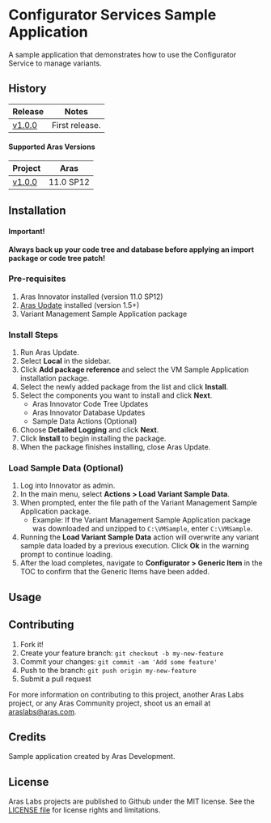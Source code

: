 # Configurator Services Sample Application

A sample application that demonstrates how to use the Configurator Service to manage variants.

<!-- TODO: Add documentation on Configurator Services -->

## History

Release | Notes
--------|--------
[v1.0.0](https://github.com/ArasLabs/cs-sample-application/releases/tag/v1.0.0) | First release.

#### Supported Aras Versions

Project | Aras
--------|------
[v1.0.0](https://github.com/ArasLabs/cs-sample-application/releases/tag/v1.0.0) | 11.0 SP12

## Installation

#### Important!
**Always back up your code tree and database before applying an import package or code tree patch!**

### Pre-requisites

1. Aras Innovator installed (version 11.0 SP12)
2. [Aras Update](http://www.aras.com/support/downloads/) installed (version 1.5+)
3. Variant Management Sample Application package

### Install Steps

<!-- TODO: Add screenshot(s) -->

1. Run Aras Update.
2. Select **Local** in the sidebar.
3. Click **Add package reference** and select the VM Sample Application installation package.
4. Select the newly added package from the list and click **Install**.
5. Select the components you want to install and click **Next**.
    * Aras Innovator Code Tree Updates
    * Aras Innovator Database Updates
    * Sample Data Actions (Optional)
6. Choose **Detailed Logging** and click **Next**.
7. Click **Install** to begin installing the package.
8. When the package finishes installing, close Aras Update.

### Load Sample Data (Optional)

1. Log into Innovator as admin.
2. In the main menu, select **Actions > Load Variant Sample Data**.
3. When prompted, enter the file path of the Variant Management Sample Application package.
    * Example: If the Variant Management Sample Application package was downloaded and unzipped to `C:\VMSample`, enter `C:\VMSample`.
4. Running the **Load Variant Sample Data** action will overwrite any variant sample data loaded by a previous execution. Click **Ok** in the warning prompt to continue loading.
5. After the load completes, navigate to **Configurator > Generic Item** in the TOC to confirm that the Generic Items have been added.

## Usage

<!-- TODO -->

## Contributing

1. Fork it!
2. Create your feature branch: `git checkout -b my-new-feature`
3. Commit your changes: `git commit -am 'Add some feature'`
4. Push to the branch: `git push origin my-new-feature`
5. Submit a pull request

For more information on contributing to this project, another Aras Labs project, or any Aras Community project, shoot us an email at araslabs@aras.com.

## Credits

Sample application created by Aras Development.

## License

Aras Labs projects are published to Github under the MIT license. See the [LICENSE file](./LICENSE.md) for license rights and limitations.